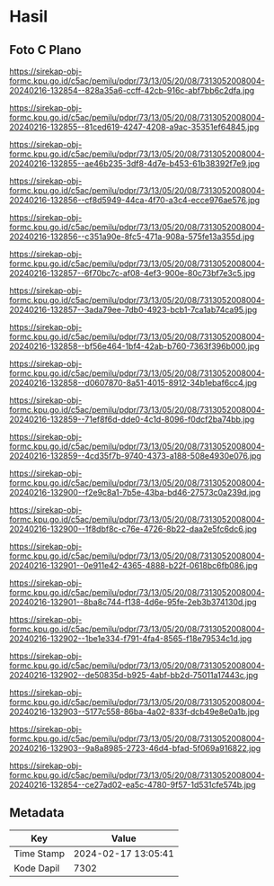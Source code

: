 # Hasil

## Foto C Plano

https://sirekap-obj-formc.kpu.go.id/c5ac/pemilu/pdpr/73/13/05/20/08/7313052008004-20240216-132854--828a35a6-ccff-42cb-916c-abf7bb6c2dfa.jpg

https://sirekap-obj-formc.kpu.go.id/c5ac/pemilu/pdpr/73/13/05/20/08/7313052008004-20240216-132855--81ced619-4247-4208-a9ac-35351ef64845.jpg

https://sirekap-obj-formc.kpu.go.id/c5ac/pemilu/pdpr/73/13/05/20/08/7313052008004-20240216-132855--ae46b235-3df8-4d7e-b453-61b38392f7e9.jpg

https://sirekap-obj-formc.kpu.go.id/c5ac/pemilu/pdpr/73/13/05/20/08/7313052008004-20240216-132856--cf8d5949-44ca-4f70-a3c4-ecce976ae576.jpg

https://sirekap-obj-formc.kpu.go.id/c5ac/pemilu/pdpr/73/13/05/20/08/7313052008004-20240216-132856--c351a90e-8fc5-471a-908a-575fe13a355d.jpg

https://sirekap-obj-formc.kpu.go.id/c5ac/pemilu/pdpr/73/13/05/20/08/7313052008004-20240216-132857--6f70bc7c-af08-4ef3-900e-80c73bf7e3c5.jpg

https://sirekap-obj-formc.kpu.go.id/c5ac/pemilu/pdpr/73/13/05/20/08/7313052008004-20240216-132857--3ada79ee-7db0-4923-bcb1-7ca1ab74ca95.jpg

https://sirekap-obj-formc.kpu.go.id/c5ac/pemilu/pdpr/73/13/05/20/08/7313052008004-20240216-132858--bf56e464-1bf4-42ab-b760-7363f396b000.jpg

https://sirekap-obj-formc.kpu.go.id/c5ac/pemilu/pdpr/73/13/05/20/08/7313052008004-20240216-132858--d0607870-8a51-4015-8912-34b1ebaf6cc4.jpg

https://sirekap-obj-formc.kpu.go.id/c5ac/pemilu/pdpr/73/13/05/20/08/7313052008004-20240216-132859--71ef8f6d-dde0-4c1d-8096-f0dcf2ba74bb.jpg

https://sirekap-obj-formc.kpu.go.id/c5ac/pemilu/pdpr/73/13/05/20/08/7313052008004-20240216-132859--4cd35f7b-9740-4373-a188-508e4930e076.jpg

https://sirekap-obj-formc.kpu.go.id/c5ac/pemilu/pdpr/73/13/05/20/08/7313052008004-20240216-132900--f2e9c8a1-7b5e-43ba-bd46-27573c0a239d.jpg

https://sirekap-obj-formc.kpu.go.id/c5ac/pemilu/pdpr/73/13/05/20/08/7313052008004-20240216-132900--1f8dbf8c-c76e-4726-8b22-daa2e5fc6dc6.jpg

https://sirekap-obj-formc.kpu.go.id/c5ac/pemilu/pdpr/73/13/05/20/08/7313052008004-20240216-132901--0e911e42-4365-4888-b22f-0618bc6fb086.jpg

https://sirekap-obj-formc.kpu.go.id/c5ac/pemilu/pdpr/73/13/05/20/08/7313052008004-20240216-132901--8ba8c744-f138-4d6e-95fe-2eb3b374130d.jpg

https://sirekap-obj-formc.kpu.go.id/c5ac/pemilu/pdpr/73/13/05/20/08/7313052008004-20240216-132902--1be1e334-f791-4fa4-8565-f18e79534c1d.jpg

https://sirekap-obj-formc.kpu.go.id/c5ac/pemilu/pdpr/73/13/05/20/08/7313052008004-20240216-132902--de50835d-b925-4abf-bb2d-75011a17443c.jpg

https://sirekap-obj-formc.kpu.go.id/c5ac/pemilu/pdpr/73/13/05/20/08/7313052008004-20240216-132903--5177c558-86ba-4a02-833f-dcb49e8e0a1b.jpg

https://sirekap-obj-formc.kpu.go.id/c5ac/pemilu/pdpr/73/13/05/20/08/7313052008004-20240216-132903--9a8a8985-2723-46d4-bfad-5f069a916822.jpg

https://sirekap-obj-formc.kpu.go.id/c5ac/pemilu/pdpr/73/13/05/20/08/7313052008004-20240216-132854--ce27ad02-ea5c-4780-9f57-1d531cfe574b.jpg


## Metadata

| Key        | Value               |
| ---------- | ------------------- |
| Time Stamp | 2024-02-17 13:05:41 |
| Kode Dapil | 7302                |



